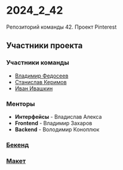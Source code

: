 # 2024_2_42
Репозиторий команды 42. Проект Pinterest

## Участники проекта

### Участники команды
- [Владимир Федосеев](https://github.com/oruchim1001)
- [Станислав Керимов](https://github.com/wiseStann)
- [Иван Ивашкин](https://github.com/ironyyyr)

### Менторы
- **Интерфейсы** - Владислав Алекса
- **Frontend** - Владимир Захаров
- **Backend** - Володимир Коноплюк

### [Бекенд](https://github.com/go-park-mail-ru/2024_2_42)
### [Макет](https://www.figma.com/design/VvBMjOb3axMwpUuVEeKphI/42-%F0%9F%8C%8C---Pinterest?node-id=0-1&node-type=canvas&t=C70s5PJoRRDr149R-0)

